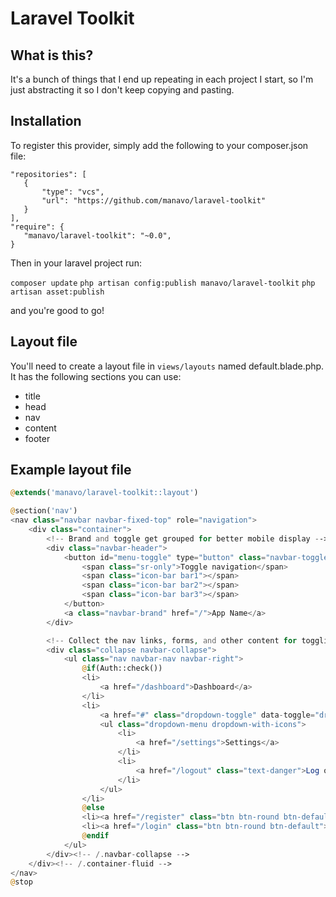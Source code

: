 # Laravel Toolkit

## What is this?

It's a bunch of things that I end up repeating in each project I start, so I'm just abstracting it so I don't keep copying and pasting.

## Installation

To register this provider, simply add the following to your composer.json file:

    "repositories": [
       {
           "type": "vcs",
           "url": "https://github.com/manavo/laravel-toolkit"
       }
    ],
    "require": {
       "manavo/laravel-toolkit": "~0.0",
    }

Then in your laravel project run:

`composer update`
`php artisan config:publish manavo/laravel-toolkit`
`php artisan asset:publish`

and you're good to go!

## Layout file

You'll need to create a layout file in ```views/layouts``` named default.blade.php. It has the following sections you can use:

* title
* head
* nav
* content
* footer

## Example layout file

```php
@extends('manavo/laravel-toolkit::layout')

@section('nav')
<nav class="navbar navbar-fixed-top" role="navigation">
    <div class="container">
        <!-- Brand and toggle get grouped for better mobile display -->
        <div class="navbar-header">
            <button id="menu-toggle" type="button" class="navbar-toggle">
                <span class="sr-only">Toggle navigation</span>
                <span class="icon-bar bar1"></span>
                <span class="icon-bar bar2"></span>
                <span class="icon-bar bar3"></span>
            </button>
            <a class="navbar-brand" href="/">App Name</a>
        </div>

        <!-- Collect the nav links, forms, and other content for toggling -->
        <div class="collapse navbar-collapse">
            <ul class="nav navbar-nav navbar-right">
                @if(Auth::check())
                <li>
                    <a href="/dashboard">Dashboard</a>
                </li>
                <li>
                    <a href="#" class="dropdown-toggle" data-toggle="dropdown">Settings <b class="caret"></b></a>
                    <ul class="dropdown-menu dropdown-with-icons">
                        <li>
                            <a href="/settings">Settings</a>
                        </li>
                        <li>
                            <a href="/logout" class="text-danger">Log out</a>
                        </li>
                    </ul>
                </li>
                @else
                <li><a href="/register" class="btn btn-round btn-default">Register</a></li>
                <li><a href="/login" class="btn btn-round btn-default">Sign in</a></li>
                @endif
            </ul>
        </div><!-- /.navbar-collapse -->
    </div><!-- /.container-fluid -->
</nav>
@stop

```
